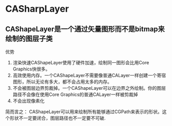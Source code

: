 # CASharpLayer
## CAShapeLayer是一个通过矢量图形而不是bitmap来绘制的图层子类
优势  

1. 渲染快速CAShapeLayer使用了硬件加速，绘制同一图形会比用Core Graphics快很多。
2. 高效使用内存。一个CAShapeLayer不需要像普通CALayer一样创建一个寄宿图形，所以无论有多大，都不会占用太多的内存。  
3. 不会被图层边界剪裁掉。一个CAShapeLayer可以在边界之外绘制。你的图层路径不会像在使用Core Graphics的普通CALayer一样被剪裁掉  
4. 不会出现像素化  


简而言之： CAShapeLayer可以用来绘制所有能够通过CGPath来表示的形状。这个形状不一定要闭合，图层路径也不一定要不可破.